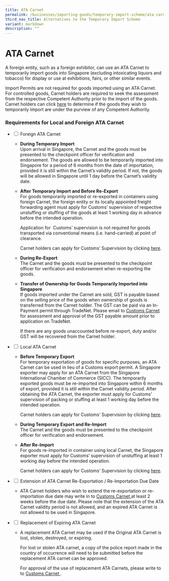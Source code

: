 ```yaml
---
title: ATA Carnet
permalink: /businesses/importing-goods/temporary-import-scheme/ata-carnet/
third_nav_title: Alternatives to the Temporary Import Scheme
variant: markdown
description: ""
---
```

# ATA Carnet

A foreign entity, such as a foreign exhibitor, can use an ATA Carnet to temporarily import goods into Singapore (excluding intoxicating liquors and tobacco) for display or use at exhibitions, fairs, or other similar events.

Import Permits are not required for goods imported using an ATA Carnet. For controlled goods, Carnet holders are required to seek the assessment from the respective Competent Authority prior to the import of the goods. Carnet holders can click [here](https://hscodechecker.gobusiness.gov.sg/) to determine if the goods they wish to temporarily import are under the purview of any Competent Authority.

### Requirements for Local and Foreign ATA Carnet

<ul class="jekyllcodex_accordion">
<li>
    <input id="accordion1" type="checkbox">
    <label for="accordion1">Foreign ATA Carnet</label>
<div>
	<ul>
		<li><b>During Temporary Import</b><br>
				Upon arrival in Singapore, the Carnet and the goods must be presented to the checkpoint officer for verification and endorsement. The goods are allowed to be temporarily imported into Singapore for a period of 6 months from the date of importation, provided it is still within the Carnet’s validity period. If not, the goods will be allowed in Singapore until 1 day before the Carnet’s validity date. <br>
</li></ul>
	<ul>
   <li><b>After Temporary Import and Before Re-Export</b><br>	
         For goods temporarily imported or re-exported in containers using foreign Carnet, the foreign entity or its locally appointed freight forwarding agent must apply for Customs’ supervision of respective unstuffing or stuffing of the goods at least 1 working day in advance before the intended operation.

Application for &nbsp;Customs’ supervision is not required for goods transported via conventional means (i.e. hand-carried) at point of clearance.
		 
Carnet holders can apply for Customs’ Supervision by clicking <a href="https://eservices.customs.gov.sg/scripts/customs/supervision/supermenu.asp">here</a>.
		</li>
	</ul>
	
<ul>
   <li><b>During Re-Export</b><br>	
The Carnet and the goods must be presented to the checkpoint officer for verification and endorsement when re-exporting the goods.
</li>
	</ul>
	<ul>
   <li><b>Transfer of Ownership for Goods Temporarily Imported into Singapore</b><br>	
If goods imported under the Carnet are sold, GST is payable based on the selling price of the goods when ownership of goods is transferred from the Carnet holder. The GST can be paid via an In-Payment permit through TradeNet. Please email to <a href="mailto:Customs_Carnet@customs.gov.sg"> Customs Carnet </a> for assessment and approval of the GST payable amount prior to application on TradeNet.
		 
 If there are any goods unaccounted before re-export, duty and/or GST will be recovered from the Carnet holder.
	</li>
	</ul>
	<ul>
	</ul></div></li>

<li>
	<input id="accordion2" type="checkbox">
    <label for="accordion2">Local ATA Carnet</label>
<div>
      <ul>
				<li><b>Before Temporary Export</b><br>
For temporary exportation of goods for specific purposes, an ATA Carnet can be used in lieu of a Customs export permit. A Singapore exporter may apply for an ATA Carnet from the Singapore International Chamber of Commerce (SICC). The temporarily exported goods must be re-imported into Singapore within 6 months of export, provided it is still within the Carnet validity period. After obtaining the ATA Carnet, the exporter must apply for Customs’ supervision of packing or stuffing at least 1 working day before the intended operation. 
					
Carnet holders can apply for Customs’ Supervision by clicking <a href="https://eservices.customs.gov.sg/scripts/customs/supervision/supermenu.asp">here</a>.
				</li></ul>
	<ul>
				<li><b>During Temporary Export and Re-Import</b><br>
The Carnet and the goods must be presented to the checkpoint officer for verification and endorsement.
</li>
				</ul>
		<ul>
				<li><b>After Re-Import</b><br>
For goods re-imported in container using local Carnet, the Singapore exporter must apply for Customs’ supervision of unstuffing at least 1 working day before the intended operation.<br>
					
Carnet holders can apply for Customs’ Supervision by clicking <a href="https://eservices.customs.gov.sg/scripts/customs/supervision/supermenu.asp">here</a>.
</li>
				</ul>
			<ul>
    </ul></div>
	</li>
<li>
	<input id="accordion3" type="checkbox">
    <label for="accordion3">Extension of ATA Carnet Re-Exportation / Re-Importation Due Date</label>
<div>
      <ul>
				<li>ATA Carnet holders who wish to extend the re-exportation or re-importation due date may write in to <a href="mailto:Customs_Carnet@customs.gov.sg"> Customs Carnet </a> at least 2 weeks before the due date. Please note that the extension of the ATA Carnet validity period is not allowed, and an expired ATA Carnet is not allowed to be used in Singapore.<br>
</li>
				</ul>
			<ul>
	</ul></div></li>
	<li>
	<input id="accordion4" type="checkbox">
    <label for="accordion4">Replacement of Expiring ATA Carnet</label>
<div>
      <ul>
				<li>A replacement ATA Carnet may be used if the Original ATA Carnet is lost, stolen, destroyed, or expiring.<br>
					
For lost or stolen ATA carnet, a copy of the police report made in the country of occurrence will need to be submitted before the replacement ATA carnet can be approved.<br>

For approval of the use of replacement ATA Carnets, please write to  to <a href="mailto:Customs_Carnet@customs.gov.sg"> Customs Carnet </a>.<br>
</li>
				</ul>
			<ul>
    </ul></div></li></ul>